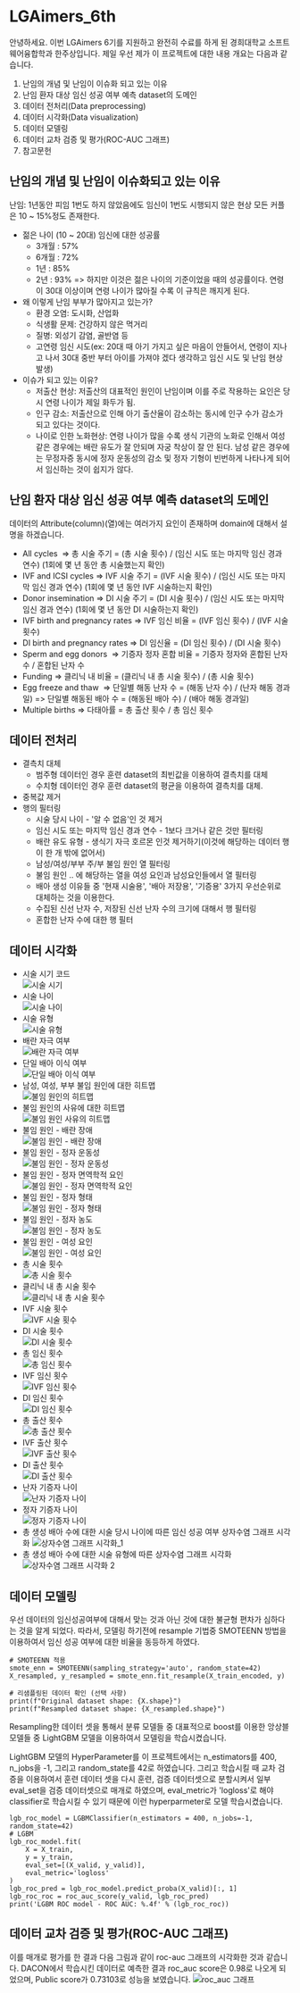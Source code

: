 # LGAimers_6th

안녕하세요. 이번 LGAimers 6기를 지원하고 완전히 수료를 하게 된 경희대학교 소프트웨어융합학과 한주상입니다. 제일 우선 제가 이 프로젝트에 대한 내용 개요는 다음과 같습니다.

1. 난임의 개념 및 난임이 이슈화 되고 있는 이유
2. 난임 환자 대상 임신 성공 여부 예측 dataset의 도메인
3. 데이터 전처리(Data preprocessing)
4. 데이터 시각화(Data visualization)
5. 데이터 모델링
6. 데이터 교차 검증 및 평가(ROC-AUC 그래프)
7. 참고문헌

## 난임의 개념 및 난임이 이슈화되고 있는 이유

난임: 1년동안 피임 1번도 하지 않았음에도 임신이 1번도 시행되지 않은 현상
모든 커플은 10 ~ 15%정도 존재한다.

+ 젊은 나이 (10 ~ 20대) 임신에 대한 성공률
  - 3개월 : 57%
  - 6개월 : 72%
  - 1년 : 85%
  - 2년 : 93%
    => 하지만 이것은 젊은 나이의 기준이었을 때의 성공률이다. 연령이 30대 이상이며 연령 나이가 많아질 수록 이 규칙은 깨지게 된다.
+ 왜 이렇게 난임 부부가 많아지고 있는가?
  - 환경 오염: 도시화, 산업화
  - 식생활 문제: 건강하지 않은 먹거리
  - 질병: 외성기 감염, 골반염 등
  - 고연령 임신 시도(ex: 20대 때 아기 가지고 싶은 마음이 안들어서, 연령이 지나고 나서 30대 중반 부터 아이를 가져야 겠다 생각하고 임신 시도 및 난임 현상 발생)
+ 이슈가 되고 있는 이유?
  - 저출산 현상: 저출산의 대표적인 원인이 난임이며 이를 주로 작용하는 요인은 당시 연령 나이가 제일 화두가 됨.
  - 인구 감소: 저출산으로 인해 아기 출산율이 감소하는 동시에 인구 수가 감소가 되고 있다는 것이다.
  - 나이로 인한 노화현상: 연령 나이가 많을 수록 생식 기관의 노화로 인해서 여성 같은 경우에는 배란 유도가 잘 안되며 자궁 착상이 잘 안 된다. 남성 같은 경우에는 무정자증 동시에 정자 운동성의 감소 및 정자 기형이 빈번하게 나타나게 되어서 임신하는 것이 쉽지가 않다.

## 난임 환자 대상 임신 성공 여부 예측 dataset의 도메인
데이터의 Attribute(column)(열)에는 여러가지 요인이 존재하며 domain에 대해서 설명을 하겠습니다.
+ All cycles 
=> 총 시술 주기 = (총 시술 횟수) / (임신 시도 또는 마지막 임신 경과 연수) (1회에 몇 년 동안 총 시술했는지 확인)
+ IVF and ICSI cycles 
=> IVF 시술 주기 = (IVF 시술 횟수) / (임신 시도 또는 마지막 임신 경과 연수) (1회에 몇 년 동안 IVF 시술하는지 확인) 
+ Donor insemination
=> DI 시술 주기 = (DI 시술 횟수) / (임신 시도 또는 마지막 임신 경과 연수) (1회에 몇 년 동안 DI 시술하는지 확인) 
+ IVF birth and pregnancy rates
=> IVF 임신 비율 = (IVF 임신 횟수) / (IVF 시술 횟수)
+ DI birth and pregnancy rates 
=> DI 임신율 = (DI 임신 횟수) / (DI 시술 횟수) 
+ Sperm and egg donors 
=> 기증자 정자 혼합 비율 = 기증자 정자와 혼합된 난자 수 / 혼합된 난자 수
+ Funding
=> 클리닉 내 비율 = (클리닉 내 총 시술 횟수) / (총 시술 횟수)
+ Egg freeze and thaw 
=> 단일별 해동 난자 수 = (해동 난자 수) / (난자 해동 경과일)
=> 단일별 해동된 배아 수 = (해동된 배아 수) /  (배아 해동 경과일)
+ Multiple births 
=> 다태아률 = 총 출산 횟수 / 총 임신 횟수

## 데이터 전처리

+ 결측치 대체
  - 범주형 데이터인 경우 훈련 dataset의 최빈값을 이용하여 결측치를 대체
  - 수치형 데이터인 경우 훈련 dataset의 평균을 이용하여 결측치를 대체.
+ 중복값 제거
+ 행의 필터링
  - 시술 당시 나이 - '알 수 없음'인 것 제거
  - 임신 시도 또는 마지막 임신 경과 연수 - 1보다 크거나 같은 것만 필터링
  - 배란 유도 유형 - 생식기 자극 호르몬 인것 제거하기(이것에 해당하는 데이터 행이 한 개 밖에 없어서)
  - 남성/여성/부부 주/부 불임 원인 열 필터링
  - 불임 원인 .. 에 해당하는 열을 여성 요인과 남성요인들에서 열 필터링
  - 배아 생성 이유들 중 '현재 시술용', '배아 저장용', '기증용' 3가지 우선순위로 대체하는 것을 이용한다.
  - 수집된 신선 난자 수, 저장된 신선 난자 수의 크기에 대해서 행 필터링
  - 혼합한 난자 수에 대한 행 필터

## 데이터 시각화

- 시술 시기 코드<br>
  ![시술 시기](image/cycle_year.png)
- 시술 나이<br>
  ![시술 나이](image/cycle_age.png)
- 시술 유형<br>
  ![시술 유형](image/cycle_type.png)
- 배란 자극 여부<br>
  ![배란 자극 여부](image/ovulation_stimulation.png)
- 단일 배아 이식 여부<br>
  ![단일 배아 이식 여부](image/similar_embryo.png)
- 남성, 여성, 부부 불임 원인에 대한 히트맵<br>
  ![불임 원인의 히트맵](image/cause_heatmap.png)
- 불임 원인의 사유에 대한 히트맵<br>
  ![불임 원인 사유의 히트맵](image/cause_heatmap_2.png)
- 불임 원인 - 배란 장애<br>
  ![불임 원인 - 배란 장애](image/cause_ovulation.png)
- 불임 원인 - 정자 운동성<br>
  ![불임 원인 - 정자 운동성](image/cause_sperm_exercise.png)
- 불임 원인 - 정자 면역학적 요인<br>
  ![불임 원인 - 정자 면역학적 요인](image/cause_sperm_factor.png)
- 불임 원인 - 정자 형태<br>
  ![불임 원인 - 정자 형태](image/cause_sperm_form.png)
- 불임 원인 - 정자 농도<br>
  ![불임 원인 - 정자 농도](image/cause_sperm_percent.png)
- 불임 원인 - 여성 요인<br>
  ![불임 원인 - 여성 요인](image/cause_woman.png)
- 총 시술 횟수<br>
  ![총 시술 횟수](image/total_cycle_count.png)
- 클리닉 내 총 시술 횟수<br>
  ![클리닉 내 총 시술 횟수](image/clinic_total_count.png)
- IVF 시술 횟수<br>
  ![IVF 시술 횟수](image/ivf_cycle_count.png)
- DI 시술 횟수<br>
  ![DI 시술 횟수](image/di_cycle_count.png)
- 총 임신 횟수<br>
  ![총 임신 횟수](image/total_pregnancy_count.png)
- IVF 임신 횟수<br>
  ![IVF 임신 횟수](image/ivf_pregnancy_count.png)
- DI 임신 횟수<br>
  ![DI 임신 횟수](image/di_preganacy_count.png)
- 총 출산 횟수<br>
  ![총 출산 횟수](image/total_birth_count.png)
- IVF 출산 횟수<br>
  ![IVF 출산 횟수](image/ivf_birth_count.png)
- DI 출산 횟수<br>
  ![DI 출산 횟수](image/di_birth_count.png)
- 난자 기증자 나이<br>
  ![난자 기증자 나이](image/egg_donor_age.png)
- 정자 기증자 나이<br>
  ![정자 기증자 나이](image/sperm_donor_age.png)
- 총 생성 배아 수에 대한 시술 당시 나이에 따른 임신 성공 여부 상자수염 그래프 시각화
  ![상자수염 그래프 시각화_1](image/total_embryo_cycle.png)
- 총 생성 배아 수에 대한 시술 유형에 따른 상자수염 그래프 시각화
  ![상자수염 그래프 시각화 2](image/type_total_embryo.png)

## 데이터 모델링
우선 데이터의 임신성공여부에 대해서 맞는 것과 아닌 것에 대한 불균형 편차가 심하다는 것을 알게 되었다. 따라서, 모델링 하기전에 resample 기법중 SMOTEENN 방법을 이용하여서 임신 성공 여부에 대한 비율을 동등하게 하였다.

```
# SMOTEENN 적용
smote_enn = SMOTEENN(sampling_strategy='auto', random_state=42)
X_resampled, y_resampled = smote_enn.fit_resample(X_train_encoded, y)

# 리샘플링된 데이터 확인 (선택 사항)
print(f"Original dataset shape: {X.shape}")
print(f"Resampled dataset shape: {X_resampled.shape}")
```

Resampling한 데이터 셋을 통해서 분류 모델들 중 대표적으로 boost를 이용한 앙상블 모델들 중 LightGBM 모델을 이용하여서 모델링을 학습시켰습니다. 

LightGBM 모델의 HyperParameter를 이 프로젝트에서는 n_estimators를 400, n_jobs을 -1, 그리고 random_state를 42로 하였습니다. 그리고 학습시킬 때 교차 검증을 이용하여서 훈련 데이터 셋을 다시 훈련, 검증 데이터셋으로 분할시켜서 일부 eval_set을 검증 데이터셋으로 매개로 하였으며, eval_metric가 'logloss'로 해야 classifier로 학습시킬 수 있기 때문에 이런 hyperparmeter로 모델 학습시켰습니다.

```
lgb_roc_model = LGBMClassifier(n_estimators = 400, n_jobs=-1, random_state=42)
# LGBM
lgb_roc_model.fit(
    X = X_train,
    y = y_train,
    eval_set=[(X_valid, y_valid)],
    eval_metric='logloss'
)
lgb_roc_pred = lgb_roc_model.predict_proba(X_valid)[:, 1]
lgb_roc_roc = roc_auc_score(y_valid, lgb_roc_pred)
print('LGBM ROC model - ROC AUC: %.4f' % (lgb_roc_roc))
```

## 데이터 교차 검증 및 평가(ROC-AUC 그래프)
이를 매개로 평가를 한 결과 다음 그림과 같이 roc-auc 그래프의 시각화한 것과 같습니다. DACON에서 학습시킨 데이터로 예측한 결과  roc_auc score은 0.98로 나오게 되었으며, Public score가 0.73103로 성능을 보였습니다.
![roc_auc 그래프](image/roc_auc_score.png)
